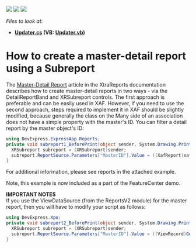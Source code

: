 <!-- default badges list -->
![](https://img.shields.io/endpoint?url=https://codecentral.devexpress.com/api/v1/VersionRange/128588715/12.2.4%2B)
[![](https://img.shields.io/badge/Open_in_DevExpress_Support_Center-FF7200?style=flat-square&logo=DevExpress&logoColor=white)](https://supportcenter.devexpress.com/ticket/details/E3068)
[![](https://img.shields.io/badge/📖_How_to_use_DevExpress_Examples-e9f6fc?style=flat-square)](https://docs.devexpress.com/GeneralInformation/403183)
<!-- default badges end -->
<!-- default file list -->
*Files to look at*:

* **[Updater.cs](./CS/WinSolution3.Module/Updater.cs) (VB: [Updater.vb](./VB/WinSolution3.Module/Updater.vb))**
<!-- default file list end -->
# How to create a master-detail report using a Subreport


<p>The <a href="http://documentation.devexpress.com/#XtraReports/CustomDocument1466"><u>Master-Detail Report</u></a> article in the XtraReports documentation describes how to create master-detail reports in two ways - via the DetailReportBand and XRSubreport controls. The first approach is preferable and can be easily used in XAF. However, if you need to use the second approach, steps required to implement it in XAF should be slightly modified, because generally the class on the Many side of an association does not have a simple property with the master's ID. You can filter a detail report by the master object's ID:</p>

```cs
using DevExpress.ExpressApp.Reports;
private void subreport1_BeforePrint(object sender, System.Drawing.Printing.PrintEventArgs e) {
  XRSubreport subreport = (XRSubreport)sender;
  subreport.ReportSource.Parameters["MasterID"].Value = ((XafReport)xafReport1).ObjectSpace.GetKeyValue(GetCurrentRow());
}


```

<p>For additional information, please see reports in the attached example.</p><p>Note, this example is now included as a part of the FeatureCenter demo.</p><p><strong>IM</strong><strong>PORTANT NOTES<br />
</strong>If you use the ViewDataSource (from the ReportsV2 module) for the master report, then you will have to modify your script as follows:<br />


```cs
using DevExpress.Xpo;
private void subreport2_BeforePrint(object sender, System.Drawing.Printing.PrintEventArgs e) {
  XRSubreport subreport = (XRSubreport)sender;
  subreport.ReportSource.Parameters["MasterID"].Value = ((ViewRecord)GetCurrentRow())["Oid"];
}

```

 </p>

<br/>


